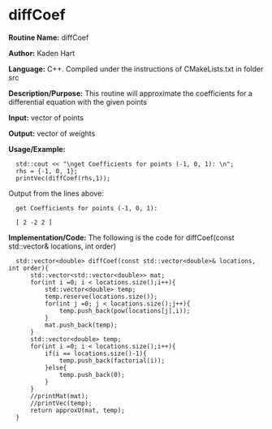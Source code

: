 # diffCoef

**Routine Name:**           diffCoef

**Author:** Kaden Hart

**Language:** C++. Compiled under the instructions of CMakeLists.txt in folder src

**Description/Purpose:** This routine will approximate the coefficients for a differential equation with the given points

**Input:** vector of points

**Output:** vector of weights

**Usage/Example:**  

      std::cout << "\nget Coefficients for points (-1, 0, 1): \n";
      rhs = {-1, 0, 1};
      printVec(diffCoef(rhs,1));

Output from the lines above:  

      get Coefficients for points (-1, 0, 1):

      [ 2 -2 2 ]

**Implementation/Code:** The following is the code for diffCoef(const std::vector<double>& locations, int order) 

      std::vector<double> diffCoef(const std::vector<double>& locations, int order){
          std::vector<std::vector<double>> mat;
          for(int i =0; i < locations.size();i++){
              std::vector<double> temp;
              temp.reserve(locations.size());
              for(int j =0; j < locations.size();j++){
                  temp.push_back(pow(locations[j],i));
              }
              mat.push_back(temp);
          }
          std::vector<double> temp;
          for(int i =0; i < locations.size();i++){
              if(i == locations.size()-1){
                  temp.push_back(factorial(i));
              }else{
                  temp.push_back(0);
              }
          }
          //printMat(mat);
          //printVec(temp);
          return approxU(mat, temp);
      }
